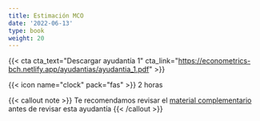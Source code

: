 ```yaml
---
title: Estimación MCO
date: '2022-06-13'
type: book
weight: 20
---
```


{{< cta cta_text="Descargar ayudantía 1" cta_link="https://econometrics-bch.netlify.app/ayudantias/ayudantia_1.pdf" >}}

{{< icon name="clock" pack="fas" >}} 2 horas

{{< callout note >}}
Te recomendamos revisar el [material complementario](https://econometrics-bch.netlify.app/post/) antes de revisar esta ayudantía
{{< /callout >}}